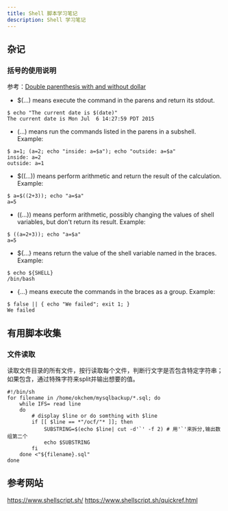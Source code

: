 ```yaml
---
title: Shell 脚本学习笔记
description: Shell 学习笔记
---
```


## 杂记
### 括号的使用说明
参考：[Double parenthesis with and without dollar](http://stackoverflow.com/questions/31255699/double-parenthesis-with-and-without-dollar)

 - $(...) means execute the command in the parens and return its stdout. 

```
$ echo "The current date is $(date)"
The current date is Mon Jul  6 14:27:59 PDT 2015
```
- (...) means run the commands listed in the parens in a subshell. Example:

```
$ a=1; (a=2; echo "inside: a=$a"); echo "outside: a=$a"
inside: a=2
outside: a=1
```

- $((...)) means perform arithmetic and return the result of the calculation. Example:

```
$ a=$((2+3)); echo "a=$a"
a=5
```

- ((...)) means perform arithmetic, possibly changing the values of shell variables, but don't return its result. Example:

```
$ ((a=2+3)); echo "a=$a"
a=5
```

- ${...} means return the value of the shell variable named in the braces. Example:

```
$ echo ${SHELL}
/bin/bash
```

- {...} means execute the commands in the braces as a group. Example:

```
$ false || { echo "We failed"; exit 1; }
We failed
```


## 有用脚本收集

### 文件读取
读取文件目录的所有文件，按行读取每个文件，判断行文字是否包含特定字符串；如果包含，通过特殊字符来split并输出想要的值。

```
#!/bin/sh
for filename in /home/okchem/mysqlbackup/*.sql; do
    while IFS= read line
	do
		# display $line or do somthing with $line
		if [[ $line == *"/ocf/"* ]]; then
			SUBSTRING=$(echo $line| cut -d'`' -f 2) # 用'`'来拆分,输出数组第二个
			echo $SUBSTRING
		fi
	done <"${filename}.sql"
done
```
## 参考网站
https://www.shellscript.sh/
https://www.shellscript.sh/quickref.html
